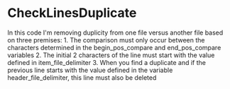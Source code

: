 # CheckLinesDuplicate
In this code I'm removing duplicity from one file versus another file based on three premises:  1. The comparison must only occur between the characters determined in the begin_pos_compare and end_pos_compare variables  2. The initial 2 characters of the line must start with the value defined in item_file_delimiter  3. When you find a duplicate and if the previous line starts with the value defined in the variable header_file_delimiter, this line must also be deleted
